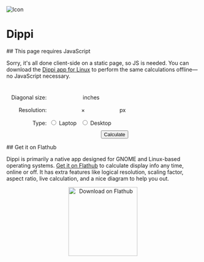 ![Icon](https://dl.flathub.org/repo/appstream/x86_64/icons/128x128/com.github.cassidyjames.dippi.png)

# Dippi

<noscript markdown="1">
## This page requires JavaScript

Sorry, it's all done client-side on a static page, so JS is needed. You can download the [Dippi app for Linux][flathub] to perform the same calculations offline—no JavaScript necessary.
</noscript>

<div class="result">
  <div id="invalid" class="hidden">
    <h2>Analyze a Display</h2>
    <p>For LoDPI, a DPI range of <b>90–150 is ideal for desktops</b> while <b>124–156 is ideal for laptops</b>.</p>
    <p>For HiDPI, <b>180–300 is ideal for desktops</b> while <b>248–312 is ideal for laptops</b>.</p>
  </div>
  <div id="low" class="hidden error">
    <h2>Very Low DPI</h2>
    <p>Text and UI are likely to be too big for typical viewing distances. <b>Avoid if possible.</b></p>
  </div>
  <div id="lodpi-low" class="hidden warning">
    <h2>Fairly Low DPI</h2>
    <p>Text and UI might be too big for typical viewing distances, but it's <b>largely up to user preference</b> and physical distance from the display.</p>
  </div>
  <div id="lodpi-ideal" class="hidden success">
    <h2>Ideal for LoDPI</h2>
    <p>Not HiDPI, but <b>a nice sweet spot</b>. Text and UI should be legible at typical viewing distances.</p>
  </div>
  <div id="lodpi-high" class="hidden warning">
    <h2>Potentially Problematic</h2>
    <p>Relatively high resolution, but not quite HiDPI. Text and UI <b>may be too small by default</b>, but forcing HiDPI would make them appear too large. The experience may be slightly improved by increasing the text size.</p>
  </div>
  <div id="lodpi-should-be-hidpi" class="hidden warning">
    <h2>Tweak for HiDPI</h2>
    <p>This display may default to loDPI on some desktops, which could result in too-small text and UI. However, it <b>should be usable with HiDPI by manually enabling 2× scaling</b>.</p>
  </div>
  <div id="unclear" class="hidden warning">
    <h2>Potentially Problematic</h2>
    <p>This display is in a very tricky range and is <b>not likely to work well</b> with integer scaling out of the box.</p>
  </div>
  <div id="hidpi-low" class="hidden warning">
    <h2>Potentially Problematic</h2>
    <p>HiDPI by default, but <b>text and UI may appear too large</b>. Turning off HiDPI and increasing the text size might help.</p>
  </div>
  <div id="hidpi-ideal" class="hidden success">
    <h2>Ideal for HiDPI</h2>
    <p>Crisp HiDPI text and UI along with a readable size at typical viewing distances. <b>This is the jackpot.</b></p>
  </div>
  <div id="hidpi-high" class="hidden warning">
    <h2>Fairly High for HiDPI</h2>
    <p>Text and UI are likely to appear <b>too small for typical viewing distances</b>. Increasing the text size may help.</p>
  </div>
  <div id="high" class="hidden error">
    <h2>Too High DPI</h2>
    <p>Text and UI will appear <b>too small for typical viewing distances</b>.</p>
  </div>
</div>

<form action="/dippi" method="GET">
  <label class="row" for="diag">
    <span>Diagonal size:</span>
    <input id="diag" name="d" type="number" step=".01" /> inches
  </label>
  <label class="row" for="width">
    <span>Resolution:</span>
    <input id="width" name="w" type="number" step="1" />×<input id="height" name="h" type="number" step="1" /> px
  </label>
  <div class="row">
    <span>Type:</span>
    <label for="laptop">
      <input id="laptop" type="radio" name="t" value="l" />
      Laptop
    </label>
    <label for="desktop">
      <input id="desktop" type="radio" name="t" value="d" />
      Desktop
    </label>
  </div>
  <input type="submit" value="Calculate" />
</form>

<div class="appcenter" markdown="1">
## Get it on Flathub

Dippi is primarily a native app designed for GNOME and Linux-based operating systems. [Get it on Flathub][flathub] to calculate display info any time, online or off. It has extra features like logical resolution, scaling factor, aspect ratio, live calculation, and a nice diagram to help you out.

<div style="text-align: center">
<a href='https://flathub.org/apps/details/com.github.cassidyjames.dippi'><img width='180' alt='Download on Flathub' src='https://flathub.org/assets/badges/flathub-badge-en.svg'/></a>
</div>

</div>

<script>
  document.addEventListener("DOMContentLoaded", function() {
    const DEFAULT_ASPECT_WIDTH = 16;
    const DEFAULT_ASPECT_HEIGHT = 9;

    const INTERNAL_IDEAL_DPI = 140;
    const INTERNAL_IDEAL_RANGE = 16;
    const INTERNAL_UNCLEAR_RANGE = 14;

    const EXTERNAL_IDEAL_DPI = 120;
    const EXTERNAL_IDEAL_RANGE = 30;
    const EXTERNAL_UNCLEAR_RANGE = 20;

    const INCHES_INFER_EXTERNAL = 18;
    const DPI_INFER_HIDPI = 192;

    let diagInput = document.getElementById("diag");
    let widthInput = document.getElementById("width");
    let heightInput = document.getElementById("height");
    let laptopInput = document.getElementById("laptop");
    let desktopInput = document.getElementById("desktop");

    const urlParams = new URLSearchParams(location.search);

    const inches = urlParams.get("d");
    const width = urlParams.get("w");
    const height = urlParams.get("h");
    const type = urlParams.get("t");

    /* Set inputs */
    diagInput.value = inches;
    widthInput.value = width;
    heightInput.value = height;

    if (type == "d") {
      desktopInput.checked = true;
    } else {
      laptopInput.checked = true;
    }

    /* Do the math */
    let idealDpi = INTERNAL_IDEAL_DPI;
    let idealRange = INTERNAL_IDEAL_RANGE;
    let unclearRange = INTERNAL_UNCLEAR_RANGE;

    if (type == "d") {
      idealDpi = EXTERNAL_IDEAL_DPI;
      idealRange = EXTERNAL_IDEAL_RANGE;
      unclearRange = EXTERNAL_UNCLEAR_RANGE;
    }

    let calculatedDpi = dpi(inches, width, height);

    if ( !inches || !width || !height ) {
      document.getElementById("invalid").classList.remove("hidden");
    }

    else if (calculatedDpi < idealDpi - idealRange - INTERNAL_UNCLEAR_RANGE) {
      document.getElementById("low").classList.remove("hidden");
    }

    else if (calculatedDpi < idealDpi - idealRange) {
      document.getElementById("lodpi-low").classList.remove("hidden");
    }

    else if (calculatedDpi <= idealDpi + idealRange) {
      document.getElementById("lodpi-ideal").classList.remove("hidden");
    }

    else if (calculatedDpi <= idealDpi + idealRange + unclearRange) {
      document.getElementById("lodpi-high").classList.remove("hidden");
    }

    else if (calculatedDpi < DPI_INFER_HIDPI) {
      document.getElementById("lodpi-should-be-hidpi").classList.remove("hidden");
    }

    else if (calculatedDpi < (idealDpi - idealRange - unclearRange) * 2) {
      document.getElementById("unclear").classList.remove("hidden");
    }

    else if (calculatedDpi < (idealDpi - idealRange) * 2) {
      document.getElementById("hidpi-low").classList.remove("hidden");
    }

    else if (calculatedDpi <= (idealDpi + idealRange) * 2) {
      document.getElementById("hidpi-ideal").classList.remove("hidden");
    }

    else if (calculatedDpi <= (idealDpi + idealRange + unclearRange) * 2) {
      document.getElementById("hidpi-high").classList.remove("hidden");
    }

    else if (calculatedDpi > (idealDpi + idealRange + unclearRange) * 2) {
      document.getElementById("high").classList.remove("hidden");
    }

    else {
      document.getElementById("invalid").classList.remove("hidden");
    }

    function dpi(inches, width, height) {
      let unroundedDpi = Math.sqrt (
        Math.pow (width, 2) +
        Math.pow (height, 2)
      ) / inches;

      return Math.round (unroundedDpi);
    }
  });
</script>

<style>
  .hidden {
    display: none;
  }

  form {
    display: inline-block;
    margin: 1em 0;
  }

  .row {
    display: block;
    margin: 0.5em;
  }

  .row span {
    display: inline-block;
    text-align: right;
    min-width: 7em;
  }

  .row label {
    display: inline-block;
    margin: 0.25em;
  }

  input[type="number"] {
    appearance: none;
    background: var(--faint);
    border: 1px solid var(--primary-color);
    border-radius: 0.25em;
    color: var(--primary-color);
    display: inline-block;
    font-size: 1.125em;
    margin: 0 0.25em;
    opacity: 0.75;
    padding: 0.25em;
    -webkit-appearance: none;
    width: 5em;
  }

  input[type="number"]:focus {
    border-color: var(--accent-color);
    opacity: 1;
  }

  input[type="submit"] {
    float: right;
  }

  a img {
    display: inline-block;
  }
  
  .success h2 {
    color: var(--success-color);
  }
  
  .warning h2 {
    color: var(--warning-color);
  }
  
  .error h2 {
    color: var(--error-color);
  }
</style>

[flathub]: https://flathub.org/apps/details/com.github.cassidyjames.dippi
